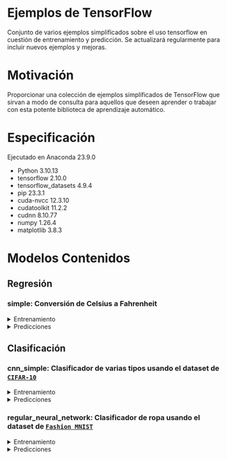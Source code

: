 # Ejemplos de TensorFlow
Conjunto de varios ejemplos simplificados sobre el uso tensorflow en cuestión de entrenamiento y predicción. Se actualizará regularmente para incluir nuevos ejemplos y mejoras.

# Motivación
Proporcionar una colección de ejemplos simplificados de TensorFlow que sirvan a modo de consulta para aquellos que deseen aprender o trabajar con esta potente biblioteca de aprendizaje automático. 

# Especificación
Ejecutado en Anaconda 23.9.0

- Python 3.10.13
- tensorflow 2.10.0
- tensorflow_datasets 4.9.4
- pip 23.3.1
- cuda-nvcc 12.3.10
- cudatoolkit 11.2.2
- cudnn 8.10.77
- numpy 1.26.4
- matplotlib 3.8.3

# Modelos Contenidos
## Regresión
### simple: Conversión de Celsius a Fahrenheit

<details>
<summary>Entrenamiento</summary>

![alt text](regresion/simple/Figure_Training.png)
</details>

<details>
<summary>Predicciones</summary>

![alt text](regresion/simple/Figure_Prediction.png)
</details>

## Clasificación
### cnn_simple: Clasificador de varias tipos usando el dataset de [`CIFAR-10`](https://www.tensorflow.org/datasets/catalog/cifar10?hl=es-419)

<details>
<summary>Entrenamiento</summary>

![alt text](classification/cnn_simple/Figure_Training.png)
</details>

<details>
<summary>Predicciones</summary>

![alt text](classification/cnn_simple/Figure_Prediction.png)
</details>

### regular_neural_network: Clasificador de ropa usando el dataset de [`Fashion MNIST`](https://github.com/zalandoresearch/fashion-mnist)

<details>
<summary>Entrenamiento</summary>

![alt text](classification/regular_neural_network/Figure_Training.png)
</details>

<details>
<summary>Predicciones</summary>

![alt text](classification/regular_neural_network/Figure_Prediction.png)
</details>